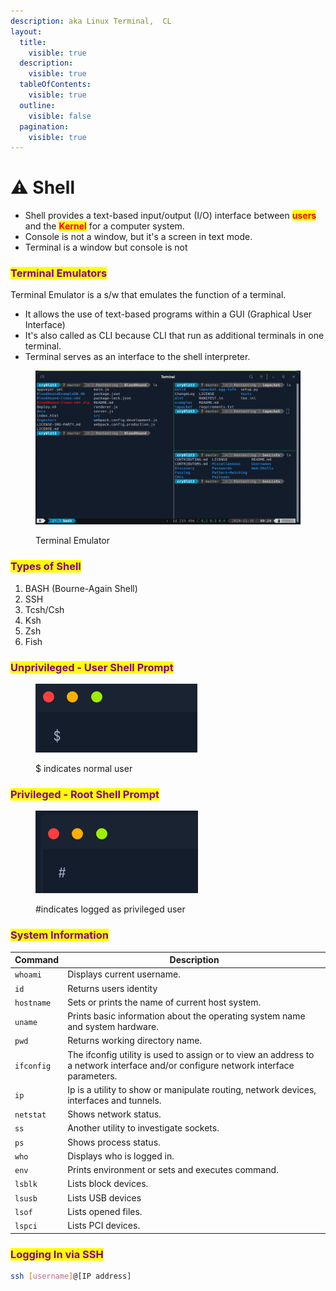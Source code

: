 ```yaml
---
description: aka Linux Terminal,  CL
layout:
  title:
    visible: true
  description:
    visible: true
  tableOfContents:
    visible: true
  outline:
    visible: false
  pagination:
    visible: true
---
```


# ⚠ Shell

* Shell provides a text-based input/output (I/O) interface between <mark style="color:red;">**users**</mark> and the <mark style="color:red;">**Kernel**</mark> for a computer system.
* Console is not a window, but it's a screen in text mode.
* Terminal is a window but console is not&#x20;

### <mark style="color:purple;">Terminal Emulators</mark>

Terminal Emulator is a s/w that emulates the function of a terminal.

* It allows the use of text-based programs within a GUI (Graphical User Interface)
* It's also called as CLI because CLI that run as additional terminals in one terminal.
* Terminal serves as an interface to the shell interpreter.

<figure><img src="../../.gitbook/assets/image (1).png" alt=""><figcaption><p>Terminal Emulator </p></figcaption></figure>

### <mark style="color:purple;">**Types of Shell**</mark>

1. BASH (Bourne-Again Shell)
2. SSH&#x20;
3. Tcsh/Csh
4. Ksh
5. Zsh
6. Fish

### <mark style="color:purple;">Unprivileged - User Shell Prompt</mark>

<figure><img src="../../.gitbook/assets/image (2).png" alt=""><figcaption><p>$ indicates normal user </p></figcaption></figure>

### <mark style="color:purple;">**Privileged - Root Shell Prompt**</mark>

<figure><img src="../../.gitbook/assets/image (3).png" alt=""><figcaption><p>#indicates logged as privileged user</p></figcaption></figure>

### <mark style="color:purple;">System Information</mark>

| **Command** | **Description**                                                                                                                    |
| ----------- | ---------------------------------------------------------------------------------------------------------------------------------- |
| `whoami`    | Displays current username.                                                                                                         |
| `id`        | Returns users identity                                                                                                             |
| `hostname`  | Sets or prints the name of current host system.                                                                                    |
| `uname`     | Prints basic information about the operating system name and system hardware.                                                      |
| `pwd`       | Returns working directory name.                                                                                                    |
| `ifconfig`  | The ifconfig utility is used to assign or to view an address to a network interface and/or configure network interface parameters. |
| `ip`        | Ip is a utility to show or manipulate routing, network devices, interfaces and tunnels.                                            |
| `netstat`   | Shows network status.                                                                                                              |
| `ss`        | Another utility to investigate sockets.                                                                                            |
| `ps`        | Shows process status.                                                                                                              |
| `who`       | Displays who is logged in.                                                                                                         |
| `env`       | Prints environment or sets and executes command.                                                                                   |
| `lsblk`     | Lists block devices.                                                                                                               |
| `lsusb`     | Lists USB devices                                                                                                                  |
| `lsof`      | Lists opened files.                                                                                                                |
| `lspci`     | Lists PCI devices.                                                                                                                 |

### <mark style="color:purple;">Logging In via SSH</mark>

```bash
ssh [username]@[IP address]
```

